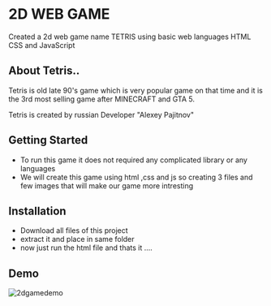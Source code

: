 
# 2D WEB GAME

Created a 2d web game name TETRIS using basic web languages
HTML CSS and JavaScript 

## About Tetris..
Tetris is old late 90's game which is very popular game on that time 
and it is the 3rd most selling game after MINECRAFT and GTA 5. 

Tetris is created by russian Developer "Alexey Pajitnov"
## Getting Started
* To run this game it does not required any complicated library or any languages 
* We will create this game using html ,css and js so creating 3 files and few images that will make our game more intresting


## Installation


* Download all files of this project 
* extract it and place in same folder 
* now just run the html file and thats it ....
    
## Demo

![2dgamedemo](https://user-images.githubusercontent.com/63269542/163569715-6d3c3795-fbe6-404d-88f3-155986e39d46.gif)





